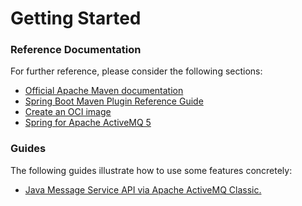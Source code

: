 # Getting Started

### Reference Documentation

For further reference, please consider the following sections:

* [Official Apache Maven documentation](https://maven.apache.org/guides/index.html)
* [Spring Boot Maven Plugin Reference Guide](https://docs.spring.io/spring-boot/docs/3.2.3/maven-plugin/reference/html/)
* [Create an OCI image](https://docs.spring.io/spring-boot/docs/3.2.3/maven-plugin/reference/html/#build-image)
* [Spring for Apache ActiveMQ 5](https://docs.spring.io/spring-boot/docs/3.2.3/reference/htmlsingle/index.html#messaging.jms.activemq)

### Guides

The following guides illustrate how to use some features concretely:

* [Java Message Service API via Apache ActiveMQ Classic.](https://spring.io/guides/gs/messaging-jms/)

